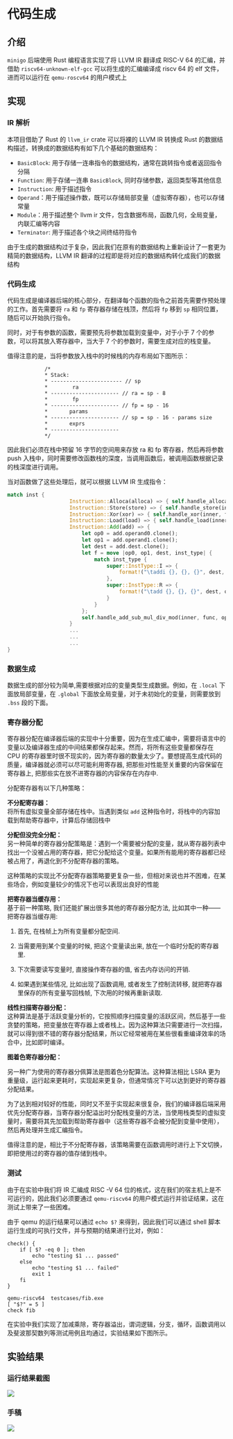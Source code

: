 # 代码生成
## 介绍
`minigo` 后端使用 Rust 编程语言实现了将 LLVM IR 翻译成 RISC-V 64 的汇编，并借助 `riscv64-unknown-elf-gcc` 可以将生成的汇编编译成 riscv 64 的 elf 文件，进而可以运行在 `qemu-roscv64` 的用户模式上
## 实现
### IR 解析
本项目借助了 Rust 的 `llvm_ir` crate 可以将裸的 LLVM IR 转换成 Rust 的数据结构描述，转换成的数据结构有如下几个基础的数据结构：
- `BasicBlock`: 用于存储一连串指令的数据结构，通常在跳转指令或者返回指令分隔
- `Function`: 用于存储一连串 `BasicBlock`, 同时存储参数，返回类型等其他信息
- `Instruction`: 用于描述指令
- `Operand`：用于描述操作数，既可以存储局部变量（虚拟寄存器），也可以存储常量
- `Module`：用于描述整个 llvm ir 文件，包含数据布局，函数几何，全局变量，内联汇编等内容
- `Terminator`: 用于描述各个块之间终结符指令  

由于生成的数据结构过于复杂，因此我们在原有的数据结构上重新设计了一套更为精简的数据结构，LLVM IR 翻译的过程即是将对应的数据结构转化成我们的数据结构
### 代码生成  
代码生成是编译器后端的核心部分，在翻译每个函数的指令之前首先需要作预处理的工作。首先需要将 `ra` 和 `fp` 寄存器存储在栈顶，然后将 `fp` 移到 `sp` 相同位置，随后可以开始执行指令。  
  
同时，对于有参数的函数，需要预先将参数加载到变量中，对于小于 7 个的参数，可以将其放入寄存器中，当大于 7 个的参数时，需要生成对应的栈变量。    
  
值得注意的是，当将参数放入栈中的时候栈的内存布局如下图所示：
```
            /*
            * Stack:
            * ----------------------- // sp
            *        ra             
            * ---------------------- // ra = sp - 8
            *        fp
            * ---------------------- // fp = sp - 16
            *       params           
            * ---------------------- // sp = sp - 16 - params size
            *       exprs
            * ----------------------
            */
```
  
因此我们必须在栈中预留 16 字节的空间用来存放 ra 和 fp 寄存器，然后再将参数 push 入栈中，同时需要修改函数栈的深度，当调用函数后，被调用函数根据记录的栈深度进行调用。
  
当对函数做了这些处理后，就可以根据 LLVM IR 生成指令：
```Rust
match inst {
                    Instruction::Alloca(alloca) => { self.handle_alloca(inner, func, &alloca)? },
                    Instruction::Store(store) => { self.handle_store(inner, func, &store)? },
                    Instruction::Xor(xor) => { self.handle_xor(inner, func, &xor)? }
                    Instruction::Load(load) => { self.handle_load(inner, func, &load)? }
                    Instruction::Add(add) => { 
                        let op0 = add.operand0.clone();
                        let op1 = add.operand1.clone();
                        let dest = add.dest.clone();
                        let f = move |op0, op1, dest, inst_type| {
                            match inst_type {
                                super::InstType::I => {
                                    format!("\taddi {}, {}, {}", dest, op0, op1)
                                },
                                super::InstType::R => {
                                    format!("\tadd {}, {}, {}", dest, op0, op1)
                                }
                            }
                        };
                        self.handle_add_sub_mul_div_mod(inner, func, op0, op1, dest, f)?;
                    }
                    ...
                    ...
                    ...
}
```
### 数据生成  
  
数据生成的部分较为简单,需要根据对应的变量类型生成数据。例如，在 `.local` 下面放局部变量，在 `.global` 下面放全局变量，对于未初始化的变量，则需要放到 `.bss` 段的下面。  

### 寄存器分配  

寄存器分配在编译器后端的实现中十分重要，因为在生成汇编中，需要将语言中的变量以及编译器生成的中间结果都保存起来。然而，将所有这些变量都保存在 CPU 的寄存器里时很不现实的，因为寄存器的数量太少了。要想提高生成代码的质量，编译器就必须可以尽可能利用寄存器, 把那些对性能至关重要的内容保留在寄存器上, 把那些实在放不进寄存器的内容保存在内存中.  
  
分配寄存器有以下几种策略：  

**不分配寄存器：**  
将所有虚拟变量全部存储在栈中。当遇到类似 `add` 这种指令时，将栈中的内容加载到帮助寄存器中，计算后存储回栈中  
  
**分配但没完全分配：**  
另一种简单的寄存器分配策略是：遇到一个需要被分配的变量，就从寄存器列表中找出一个没被占用的寄存器，把它分配给这个变量。如果所有能用的寄存器都已经被占用了，再退化到不分配寄存器的策略。  
  
这种策略的实现比不分配寄存器策略要更复杂一些，但相对来说也并不困难，在某些场合，例如变量较少的情况下也可以表现出良好的性能  
  
**把寄存器当缓存用：**  
基于前一种策略, 我们还能扩展出很多其他的寄存器分配方法, 比如其中一种——把寄存器当缓存用:

1. 首先, 在栈帧上为所有变量都分配空间.  

2. 当需要用到某个变量的时候, 把这个变量读出来, 放在一个临时分配的寄存器里.  

3. 下次需要读写变量时, 直接操作寄存器的值, 省去内存访问的开销.  

4. 如果遇到某些情况, 比如出现了函数调用, 或者发生了控制流转移, 就把寄存器里保存的所有变量写回栈帧, 下次用的时候再重新读取.  
  
**线性扫描寄存器分配：**  
这种算法是基于活跃变量分析的，它按照顺序扫描变量的活跃区间，然后基于一些贪婪的策略，把变量放在寄存器上或者栈上。因为这种算法只需要进行一次扫描，就可以得到很不错的寄存器分配结果，所以它经常被用在某些很看重编译效率的场合中，比如即时编译。  
  
**图着色寄存器分配：**  
  
另一种广为使用的寄存器分佩算法是图着色分配算法。这种算法相比 LSRA 更为重量级，运行起来更耗时，实现起来更复杂，但通常情况下可以达到更好的寄存器分配结果。  
  
为了达到相对较好的性能，同时又不至于实现起来很复杂，我们的编译器后端采用优先分配寄存器，当寄存器分配溢出时分配栈变量的方法，当使用栈类型的虚拟变量时，需要将其先加载到帮助寄存器中（这些寄存器不会被分配到变量中使用），然后再处理并生成汇编指令。    
  
值得注意的是，相比于不分配寄存器，该策略需要在函数调用时进行上下文切换，即把使用过的寄存器的值存储到栈中。
### 测试  
由于在实验中我们将 IR 汇编成 RISC -V 64 位的格式，这在我们的宿主机上是不可运行的，因此我们必须要通过 `qemu-riscv64` 的用户模式运行并验证结果，这在测试上带来了一些困难。  
  
由于 qemu 的运行结果可以通过 `echo $?` 来得到，因此我们可以通过 shell 脚本运行生成的可执行文件，并与预期的结果进行比对，例如：
  
```shell
check() {
    if [ $? -eq 0 ]; then
        echo "testing $1 ... passed"
    else
        echo "testing $1 ... failed"
        exit 1
    fi
}

qemu-riscv64  testcases/fib.exe
[ "$?" = 5 ]
check fib
```
在实验中我们实现了加减乘除，寄存器溢出，谓词逻辑，分支，循环，函数调用以及斐波那契数列等测试用例且均通过，实验结果如下图所示。
## 实验结果
### 运行结果截图
![](minigo_example1.jpg)

### 手稿
![](draft.jpg)